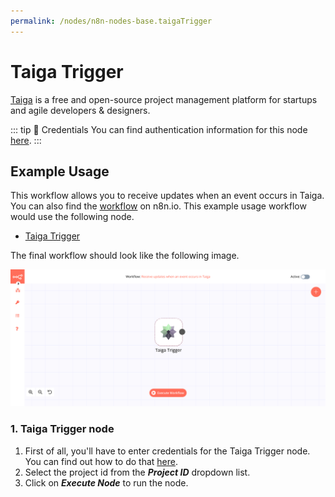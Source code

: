 ```yaml
---
permalink: /nodes/n8n-nodes-base.taigaTrigger
---
```


# Taiga Trigger

[Taiga](https://www.taiga.io/) is a free and open-source project management platform for startups and agile developers & designers.

::: tip 🔑 Credentials
You can find authentication information for this node [here](../../../credentials/Taiga/README.md).
:::

## Example Usage

This workflow allows you to receive updates when an event occurs in Taiga. You can also find the [workflow](https://n8n.io/workflows/686) on n8n.io. This example usage workflow would use the following node.
- [Taiga Trigger]()

The final workflow should look like the following image.

![A workflow with the Taiga Trigger node](./workflow.png)

### 1. Taiga Trigger node

1. First of all, you'll have to enter credentials for the Taiga Trigger node. You can find out how to do that [here](../../../credentials/Taiga/README.md).
2. Select the project id from the ***Project ID*** dropdown list.
2. Click on ***Execute Node*** to run the node.
